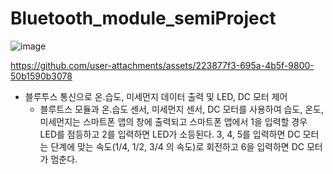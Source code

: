 # Bluetooth_module_semiProject

![image](https://github.com/user-attachments/assets/8559b948-f34b-4baf-bdb9-d1a690cde990)

https://github.com/user-attachments/assets/223877f3-695a-4b5f-9800-50b1590b3078


- 블루투스 통신으로 온.습도, 미세먼지 데이터 출력 및 LED, DC 모터 제어
  - 블루트스 모듈과 온.습도 센서, 미세먼지 센서, DC 모터를 사용하여 습도, 온도, 미세먼지는 스마트폰 앱의 창에 출력되고 스마트폰 앱에서 1을 입력할 경우 LED를 점등하고 2를 입력하면 LED가 소등된다. 3, 4, 5를 입력하면 DC 모터는 단계에 맞는 속도(1/4, 1/2, 3/4 의 속도)로 회전하고 6을 입력하면 DC 모터가 멈춘다.
